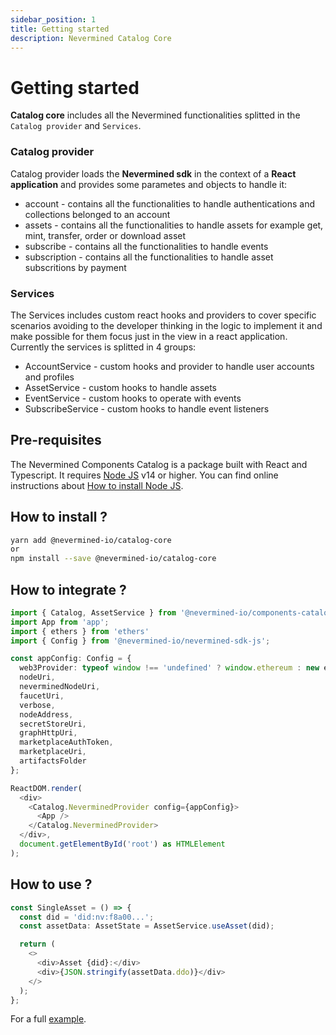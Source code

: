 ```yaml
---
sidebar_position: 1
title: Getting started
description: Nevermined Catalog Core
---
```


# Getting started

**Catalog core** includes all the Nevermined functionalities splitted in the `Catalog provider` and `Services`.

### Catalog provider

Catalog provider loads the **Nevermined sdk** in the context of a **React application** and provides some parametes
and objects to handle it:

* account - contains all the functionalities to handle authentications and collections belonged to an account
* assets - contains all the functionalities to handle assets for example get, mint, transfer, order or download asset
* subscribe - contains all the functionalities to handle events
* subscription - contains all the functionalities to handle asset subscritions by payment

### Services

The Services includes custom react hooks and providers to cover specific scenarios avoiding to the developer thinking in the logic to implement it and make possible for them focus just in the view in a react application. Currently the services is splitted in 4 groups:

* AccountService - custom hooks and provider to handle user accounts and profiles
* AssetService - custom hooks to handle assets
* EventService - custom hooks to operate with events
* SubscribeService - custom hooks to handle event listeners

## Pre-requisites

The Nevermined Components Catalog is a package built with React and Typescript.
It requires [Node JS](https://nodejs.org/) v14 or higher. You can find online instructions about [How to install Node JS](https://nodejs.dev/en/learn/how-to-install-nodejs/).

## How to install ?

```bash
yarn add @nevermined-io/catalog-core
or
npm install --save @nevermined-io/catalog-core
```

## How to integrate ?

```typescript
import { Catalog, AssetService } from '@nevermined-io/components-catalog';
import App from 'app';
import { ethers } from 'ethers'
import { Config } from '@nevermined-io/nevermined-sdk-js';

const appConfig: Config = {
  web3Provider: typeof window !== 'undefined' ? window.ethereum : new ethers.providers.JsonRpcProvider(nodeUri),
  nodeUri,
  neverminedNodeUri,
  faucetUri,
  verbose,
  nodeAddress,
  secretStoreUri,
  graphHttpUri,
  marketplaceAuthToken,
  marketplaceUri,
  artifactsFolder
};

ReactDOM.render(
  <div>
    <Catalog.NeverminedProvider config={appConfig}>
      <App />
    </Catalog.NeverminedProvider>
  </div>,
  document.getElementById('root') as HTMLElement
);
```

## How to use ?

```typescript
const SingleAsset = () => {
  const did = 'did:nv:f8a00...';
  const assetData: AssetState = AssetService.useAsset(did);

  return (
    <>
      <div>Asset {did}:</div>
      <div>{JSON.stringify(assetData.ddo)}</div>
    </>
  );
};

```

For a full [example](https://github.com/nevermined-io/components-catalog/tree/main/example).
